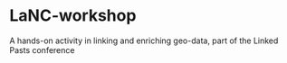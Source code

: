 # LaNC-workshop
A hands-on activity in linking and enriching geo-data, part of the Linked Pasts conference
